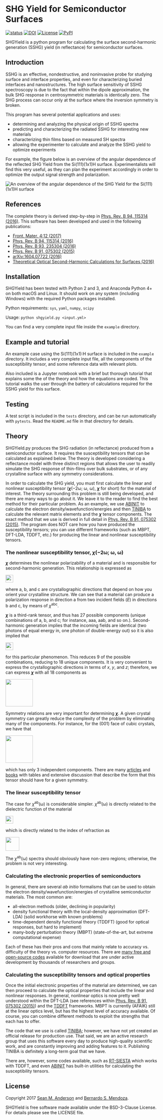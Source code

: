 SHG Yield for Semiconductor Surfaces
====================================

[![status](http://joss.theoj.org/papers/2988b11612a03c1d15eab588f817106d/status.svg)](http://joss.theoj.org/papers/2988b11612a03c1d15eab588f817106d)
[![DOI](https://zenodo.org/badge/DOI/10.5281/zenodo.803483.svg)](https://doi.org/10.5281/zenodo.803483)
[![License](https://img.shields.io/badge/License-BSD%203--Clause-blue.svg)](https://opensource.org/licenses/BSD-3-Clause)
[![PyPI](https://img.shields.io/pypi/pyversions/Django.svg)]()

SHGYield is a python program for calculating the surface second-harmonic generation (SSHG) yield (in reflectance) for semiconductor surfaces. 


Introduction
------------------------------------

SSHG is an effective, nondestructive, and noninvasive probe for studying surface and interface properties, and even for characterizing buried interfaces and nanostructures. The high surface sensitivity of SSHG spectroscopy is due to the fact that within the dipole approximation, the bulk SHG response in centrosymmetric materials is identically zero. The SHG process can occur only at the surface where the inversion symmetry is broken. 

This program has several potential applications and uses:
* determining and analyzing the physical origin of SSHG spectra
* predicting and characterizing the radiated SSHG for interesting new materials
* characterizing thin films based on measured SH spectra
* allowing the experimenter to calculate and analyze the SSHG yield to optimize experiments

For example, the figure below is an overview of the angular dependence of the reflected SHG Yield from the Si(111)(1x1)H surface. Experimentalists will find this very useful, as they can plan the experiment accordingly in order to optimize the output signal strength and polarization.

![An overview of the angular dependence of the SHG Yield for the Si(111)(1x1)H surface](example/figures/3D-Si1x1.png)


References
------------------------------------

The complete theory is derived step-by-step in [Phys. Rev. B 94, 115314 (2016)](https://doi.org/10.1103/PhysRevB.94.115314). This software has been developed and used in the following publications:

* [Front. Mater. 4:12 (2017)](https://doi.org/10.3389/fmats.2017.00012)
* [Phys. Rev. B 94, 115314 (2016)](https://doi.org/10.1103/PhysRevB.94.115314)
* [Phys. Rev. B 93, 235304 (2016)](https://doi.org/10.1103/PhysRevB.93.235304)
* [Phys. Rev. B 91, 075302 (2015)](https://doi.org/10.1103/PhysRevB.91.075302)
* [arXiv:1604.07722 (2016)](https://arxiv.org/abs/1604.07722)
* [Theoretical Optical Second-Harmonic Calculations for Surfaces (2016)](https://doi.org/10.13140/RG.2.2.35619.66082)


Installation
------------------------------------

SHGYield has been tested with Python 2 and 3, and Anaconda Python 4+ on both macOS and Linux. It should work on any system (including Windows) with the required Python packages installed.

Python requirements:
`sys`, `yaml`, `numpy`, `scipy`

Usage:
`python shgyield.py <input.yml>`

You can find a very complete input file inside the `example` directory.


Example and tutorial
------------------------------------

An example case using the Si(111)(1x1):H surface is included in the `example` directory. It includes a very complete input file, all the components of the susceptibility tensor, and some reference data with relevant plots.

Also included is a Jupyter notebook with a brief but thorough tutorial that explains some the of the theory and how the equations are coded. This tutorial walks the user through the battery of calculations required for the SSHG yield for this surface.


Testing
------------------------------------

A test script is included in the `tests` directory, and can be run automatically with `pytests`. Read the `README.md` file in that directory for details.


Theory
------------------------------------

SHGYield.py produces the SHG radiation (in reflectance) produced from a semiconductor surface. It requires the susceptibility tensors that can be calculated as explained below. The theory is developed considering a reflectance model with three distinct regions that allows the user to readily simulate the SHG response of thin-films over bulk substrates, or of any crystalline surface with any symmetry considerations. 

In order to calculate the SHG yield, you must first calculate the linear and nonlinear susceptibility tensor (<b><i>χ</i></b>(−2ω; ω, ω), <b><i>χ</i></b> for short) for the material of interest. The theory surrounding this problem is still being developed, and there are many ways to go about it. We leave it to the reader to find the best method for their particular problem. As an example, we use [ABINIT](http://www.abinit.org) to calculate the electron density/wavefunction/energies and then [TINIBA](https://github.com/bemese/tiniba) to calculate the relevant matrix elements and the <b><i>χ</i></b> tensor components. The exact method that we use is derived in full detail in [Phys. Rev. B 91, 075302 (2015)](https://doi.org/10.1103/PhysRevB.91.075302). The program does NOT care how you have produced the susceptibility tensors; you can use different frameworks (such as MBPT, DFT-LDA, TDDFT, etc.) for producing the linear and nonlinear susceptibility tensors. 


### The nonlinear susceptibility tensor, <i>χ</i>(−2ω; ω, ω)


<b><i>χ</i></b> determines the nonlinear polarizability of a material and is responsible for second-harmonic generation. This relationship is expressed as

<img src="example/figures/polar.png" height="25">

where a, b, and c are crystallographic directions that depend on how you orient your crystalline structure. We can see that a material can produce a polarization response in direction a from two incident fields (<i>E</i>) in directions b and c, by means of <i>χ</i><sup>abc</sup>.

<b><i>χ</i></b> is a third-rank tensor, and thus has 27 possible components (unique combinations of a, b, and c; for instance, aaa, aab, and so on.). Second-harmonic generation implies that the incoming fields are identical (two photons of equal energy in, one photon of double-energy out) so it is also implied that 

<img src="example/figures/chi2-shg.png" height="25">

for this particular phenomenon. This reduces 9 of the possible combinations, reducing to 18 unique components. It is very convenient to express the crystallographic directions in terms of *x*, *y*, and *z*; therefore, we can express <b><i>χ</i></b> with all 18 components as

<img src="example/figures/chi2-full.png" height="90">

Symmetry relations are very important for determining <b><i>χ</i></b>. A given crystal symmetry can greatly reduce the complexity of the problem by eliminating many of the components. For instance, for the (001) face of cubic crystals, we have that

<img src="example/figures/chi2-001.png" height="90">

which has only 3 independent components. There are many [articles](https://journals.aps.org/prb/abstract/10.1103/PhysRevB.35.1129) and [books](https://books.google.com/books?id=bdFju3af2FsC) with tables and extensive discussion that describe the form that this tensor should have for a given symmetry.


### The linear susceptibility tensor

The case for <i>χ</i><sup>ab</sup>(ω) is considerable simpler. <i>χ</i><sup>ab</sup>(ω) is directly related to the dielectric function of the material

<img src="example/figures/epsilon.png" height="25">

which is directly related to the index of refraction as

<img src="example/figures/refrac.png" height="45">

The <i>χ</i><sup>ab</sup>(ω) spectra should obviously have non-zero regions; otherwise, the problem is not very interesting.


### Calculating the electronic properties of semiconductors

In general, there are several *ab initio* formalisms that can be used to obtain the electron density/wavefunction/energies of crystalline semiconductor materials. The most common are:

* all-electron methods (older, declining in popularity)
* density functional theory with the local-density approximation (DFT-LDA) (solid workhorse with known problems)
* time-dependent density functional theory (TDDFT) (good for optical responses, but hard to implement)
* many-body perturbation theory (MBPT) (state-of-the-art, but extreme computational expense)

Each of these has their pros and cons that mainly relate to accuracy vs. difficulty of the theory vs. computer resources. There are [many free and open-source codes](http://psi-k.net/software/) available for download that are under active development by thousands of researchers and groups.


### Calculating the susceptibility tensors and optical properties

Once the initial electronic properties of the material are determined, we can then proceed to calculate the optical properties that include the linear and nonlinear responses. In general, nonlinear optics is now pretty well understood within the DFT-LDA (see references within [Phys. Rev. B 91, 075302 (2015)](https://doi.org/10.1103/PhysRevB.91.075302)) and the [TDDFT](http://dx.doi.org/10.1063/1.2790014) frameworks. MBPT is currently (AFAIK) still at the linear optics level, but has the highest level of accuracy available. Of course, you can combine different methods to exploit the strengths that each has to offer. 

The code that we use is called [TINIBA](https://github.com/roguephysicist/tiniba); however, we have not yet created an official release for production use. That said, we are an active research group that uses this software every day to produce high-quality scientific work, and are constantly improving and adding features to it. Publishing TINIBA is definitely a long-term goal that we have.

There are, however, some codes available, such as [RT-SIESTA](http://monalisa.phys.washington.edu/feffproject-rtsiesta.html) which works with TDDFT, and even [ABINIT](http://www.abinit.org/doc/helpfiles/for-v8.2/users/optic_help.html) has built-in utilities for calculating the susceptibility tensors.


License
------------------------------------

Copyright 2017 [Sean M. Anderson](mailto:sma@cio.mx) and [Bernardo S. Mendoza](mailto:bms@cio.mx).

SHGYield is free software made available under the BSD-3-Clause License. For details please see the LICENSE file.
